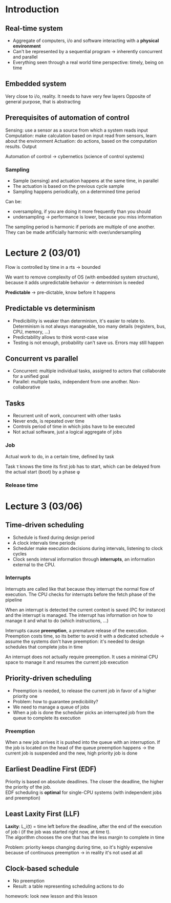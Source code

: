 # Introduction
## Real-time system
- Aggregate of computers, i/o and software interacting with a **physical environment**
- Can't be represented by a sequential program -> inherently concurrent and parallel
- Everything seen through a real world time perspective: timely, being on time

## Embedded system
Very close to i/o, reality. It needs to have very few layers
Opposite of general purpose, that is abstracting

## Prerequisites of automation of control
Sensing: use a sensor as a source from which a system reads input
Computation: make calculation based on input read from sensors, learn about the environment
Actuation: do actions, based on the computation results. Output

Automation of control -> cybernetics (science of control systems)

### Sampling
- Sample (sensing) and actuation happens at the same time, in parallel
- The actuation is based on the previous cycle sample
- Sampling happens periodically, on a determined time period

Can be:
- oversampling, if you are doing it more frequently than you should
- undersampling -> performance is lower, because you miss information

The sampling period is harmonic if periods are multiple of one another. They can be made artificially harmonic with over/undersampling

# Lecture 2 (03/01)
Flow is controlled by time in a rts -> bounded

We want to remove complexity of OS (with embedded system structure), because it adds unpredictable behavior -> determinism is needed

**Predictable** -> pre-dictable, know before it happens

## Predictable vs determinism
- Predicibility is weaker than determinism, it's easier to relate to. Determinism is not always manageable, too many details (registers, bus, CPU, memory, ...)
- Predictability allows to think worst-case wise
- Testing is not enough, probability can't save us. Errors may still happen

## Concurrent vs parallel
- Concurrent: multiple individual tasks, assigned to actors that collaborate for a unified goal
- Parallel: multiple tasks, independent from one another. Non-collaborative

## Tasks
- Recurrent unit of work, concurrent with other tasks
- Never ends, is repeated over time
- Controls period of time in which jobs have to be executed
- Not actual software, just a logical aggregate of jobs

### Job
Actual work to do, in a certain time, defined by task

Task τ knows the time its first job has to start, which can be delayed from the actual start (boot) by a phase φ

<!-- TODO: complete up to jitter etc -->
### Release time

# Lecture 3 (03/06)
## Time-driven scheduling
- Schedule is fixed during design period
- A clock intervals time periods
- Scheduler make execution decisions during intervals, listening to clock cycles
- Clock sends interval information through **interrupts**, an information external to the CPU.

### Interrupts
Interrupts are called like that because they interrupt the normal flow of execution. The CPU checks for interrupts before the fetch phase of the pipeline

When an interrupt is detected the current context is saved (PC for instance) and the interrupt is managed. The interrupt has information on how to manage it and what to do (which instructions, ...)

Interrupts cause **preemption**, a premature release of the execution. Preemption costs time, so its better to avoid it with a dedicated schedule -> assume the systems don't have preemption: it's needed to design schedules that complete jobs in time

An interrupt does not actually require preemption. It uses a minimal CPU space to manage it and resumes the current job execution

## Priority-driven scheduling
- Preemption is needed, to release the current job in favor of a higher priority one
- Problem: how to guarantee predicibility?
- We need to manage a queue of jobs
- When a job is done the scheduler picks an interrupted job from the queue to complete its execution

### Preemption
When a new job arrives it is pushed into the queue with an interruption. If the job is located on the head of the queue preemption happens -> the current job is suspended and the new, high priority job is done

## Earliest Deadline First (EDF)
Priority is based on absolute deadlines. The closer the deadline, the higher the priority of the job. \
EDF scheduling is **optimal** for single-CPU systems (with independent jobs and preemption)

## Least Laxity First (LLF)
**Laxity**: L_i(t) = time left before the deadline, after the end of the execution of job i (if the job was started right now, at time t). \
The algorithm chooses the one that has the less margin to complete in time

Problem: priority keeps changing during time, so it's highly expensive because of continuous preemption -> in reality it's not used at all

<!-- TODO: look better -->
## Clock-based schedule
- No preemption
- Result: a table representing scheduling actions to do

homework: look new lesson and this lesson
